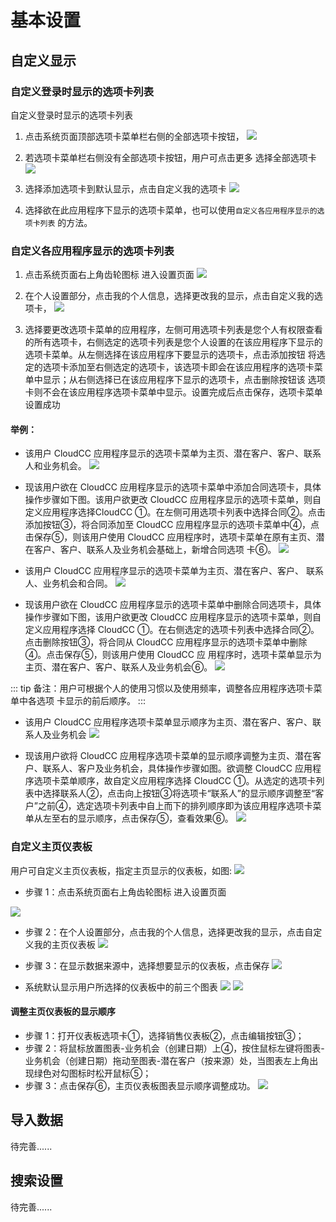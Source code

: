 # 基本设置


## 自定义显示

### 自定义登录时显示的选项卡列表
自定义登录时显示的选项卡列表

1. 点击系统页面顶部选项卡菜单栏右侧的全部选项卡按钮，
![](./static/setting/1.png)

2. 若选项卡菜单栏右侧没有全部选项卡按钮，用户可点击更多 选择全部选项卡
![](./static/setting/2.png)

3. 选择添加选项卡到默认显示，点击自定义我的选项卡
![](./static/setting/3.png)

4. 选择欲在此应用程序下显示的选项卡菜单，也可以使用`自定义各应用程序显示的选项卡列表` 的方法。

### 自定义各应用程序显示的选项卡列表

1. 点击系统页面右上角齿轮图标 进入设置页面
![](./static/setting/4.png)

2. 在个人设置部分，点击我的个人信息，选择更改我的显示，点击自定义我的选项卡，
![](./static/setting/5.png)

3. 选择要更改选项卡菜单的应用程序，左侧可用选项卡列表是您个人有权限查看的所有选项卡，右侧选定的选项卡列表是您个人设置的在该应用程序下显示的选项卡菜单。从左侧选择在该应用程序下要显示的选项卡，点击添加按钮 将选定的选项卡添加至右侧选定的选项卡，该选项卡即会在该应用程序的选项卡菜单中显示；从右侧选择已在该应用程序下显示的选项卡，点击删除按钮该 选项卡则不会在该应用程序选项卡菜单中显示。设置完成后点击保存，选项卡菜单设置成功

#### 举例：
- 该用户 CloudCC 应用程序显示的选项卡菜单为主页、潜在客户、客户、联系人和业务机会。
![](./static/setting/6.png)

- 现该用户欲在 CloudCC 应用程序显示的选项卡菜单中添加合同选项卡，具体操作步骤如下图。该用户欲更改 CloudCC 应用程序显示的选项卡菜单，则自定义应用程序选择CloudCC ①。在左侧可用选项卡列表中选择合同②。点击添加按钮③，将合同添加至 CloudCC 应用程序显示的选项卡菜单中④，点击保存⑤，则该用户使用 CloudCC 应用程序时，选项卡菜单在原有主页、潜在客户、客户、联系人及业务机会基础上，新增合同选项
卡⑥。
![](./static/setting/7.png)

- 该用户 CloudCC 应用程序显示的选项卡菜单为主页、潜在客户、客户、
联系人、业务机会和合同。
![](./static/setting/8.png)

- 现该用户欲在 CloudCC 应用程序显示的选项卡菜单中删除合同选项卡，具体操作步骤如下图，该用户欲更改 CloudCC 应用程序显示的选项卡菜单，则自定义应用程序选择 CloudCC ①。在右侧选定的选项卡列表中选择合同②。点击删除按钮③，将合同从 CloudCC 应用程序显示的选项卡菜单中删除④。点击保存⑤，则该用户使用 CloudCC 应
用程序时，选项卡菜单显示为主页、潜在客户、客户、联系人及业务机会⑥。
![](./static/setting/9.png)

::: tip
备注：用户可根据个人的使用习惯以及使用频率，调整各应用程序选项卡菜单中各选项
卡显示的前后顺序。
:::

- 该用户 CloudCC 应用程序选项卡菜单显示顺序为主页、潜在客户、客户、联系人及业务机会
![](./static/setting/10.png)

- 现该用户欲将 CloudCC 应用程序选项卡菜单的显示顺序调整为主页、潜在客户、联系人、客户及业务机会，具体操作步骤如图。欲调整 CloudCC 应用程序选项卡菜单顺序，故自定义应用程序选择 CloudCC ①。从选定的选项卡列表中选择联系人②，点击向上按钮③将选项卡“联系人”的显示顺序调整至“客户”之前④，选定选项卡列表中自上而下的排列顺序即为该应用程序选项卡菜单从左至右的显示顺序，点击保存⑤，查看效果⑥。
![](./static/setting/11.png)


### 自定义主页仪表板
用户可自定义主页仪表板，指定主页显示的仪表板，如图:
![](./static/setting/21.png)

- 步骤 1：点击系统页面右上角齿轮图标 进入设置页面

![](./static/setting/22.png)
- 步骤 2：在个人设置部分，点击我的个人信息，选择更改我的显示，点击自定义我的主页仪表板
![](./static/setting/23.png)

- 步骤 3：在显示数据来源中，选择想要显示的仪表板，点击保存
![](./static/setting/24.png)

- 系统默认显示用户所选择的仪表板中的前三个图表
![](./static/setting/25.png)
![](./static/setting/26.png)

#### 调整主页仪表板的显示顺序
- 步骤 1：打开仪表板选项卡①，选择销售仪表板②，点击编辑按钮③；
- 步骤 2：将鼠标放置图表-业务机会（创建日期）上④，按住鼠标左键将图表-业务机会（创建日期）拖动至图表-潜在客户（按来源）处，当图表左上角出现绿色对勾图标时松开鼠标⑤；
- 步骤 3：点击保存⑥，主页仪表板图表显示顺序调整成功。
![](./static/setting/27.png)


## 导入数据

待完善......

## 搜索设置

待完善......
